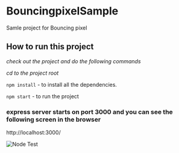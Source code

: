 # BouncingpixelSample
Samle project for Bouncing pixel

## How to run this project

*check out the project and do the following commands*

*cd to the project root*

```npm install``` - to install all the dependencies.

```npm start``` - to run the project

### express server starts on port 3000 and you can see the following screen in the browser

http://localhost:3000/

![Node Test](/screens/home_screen.png)

